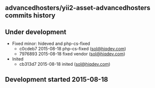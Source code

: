 advancedhosters/yii2-asset-advancedhosters commits history
----------------------------------------------------------

## Under development

- Fixed minor: hideved and php-cs-fixed
    - c0cdeb7 2015-08-18 php-cs-fixed (sol@hiqdev.com)
    - 7976893 2015-08-18 fixed vendor (sol@hiqdev.com)
- Inited
    - cb313d7 2015-08-18 inited (sol@hiqdev.com)

## Development started 2015-08-18

